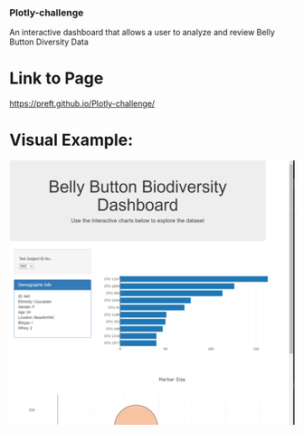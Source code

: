 ### Plotly-challenge
An interactive dashboard that allows a user to analyze and review Belly Button Diversity Data

# Link to Page
 https://preft.github.io/Plotly-challenge/
 
# Visual Example:

![](images/BellyButtonDiversityExample.png)
